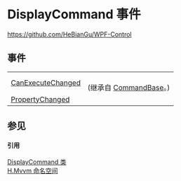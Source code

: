 # DisplayCommand 事件
https://github.com/HeBianGu/WPF-Control



## 事件
<table>
<tr>
<td><a href="7b95592c-2d6e-3d2b-a48b-5b920a3c5d68">CanExecuteChanged</a></td>
<td><br />(继承自 <a href="49eee19e-20df-d288-7889-e2156c1800d0">CommandBase</a>。)</td></tr>
<tr>
<td><a href="04a606ce-362f-374b-f88c-482ccba219a3">PropertyChanged</a></td>
<td> </td></tr>
</table>

## 参见


#### 引用
<a href="52227d4b-8e7c-7b91-1acb-7983d2d1414b">DisplayCommand 类</a>  
<a href="2171cdff-f9c4-6682-6b3e-a29f9cee4c25">H.Mvvm 命名空间</a>  
